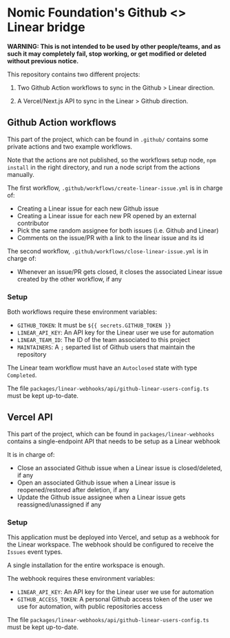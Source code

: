 # Nomic Foundation's Github <> Linear bridge

**WARNING: This is not intended to be used by other people/teams, and as such it may completely fail, stop working, or get modified or deleted without previous notice.**

This repository contains two different projects:

1. Two Github Action workflows to sync in the Github > Linear direction.

2. A Vercel/Next.js API to sync in the Linear > Github direction.

## Github Action workflows

This part of the project, which can be found in `.github/` contains some private actions and two example workflows.

Note that the actions are not published, so the workflows setup node, `npm install` in the right directory, and run a node script from the actions manually.

The first workflow, `.github/workflows/create-linear-issue.yml` is in charge of:

- Creating a Linear issue for each new Github issue
- Creating a Linear issue for each new PR opened by an external contributor
- Pick the same random assignee for both issues (i.e. Github and Linear)
- Comments on the issue/PR with a link to the linear issue and its id

The second workflow, `.github/workflows/close-linear-issue.yml` is in charge of:

- Whenever an issue/PR gets closed, it closes the associated Linear issue created by the other workflow, if any

### Setup

Both workflows require these environment variables:

- `GITHUB_TOKEN`: It must be `${{ secrets.GITHUB_TOKEN }}`
- `LINEAR_API_KEY`: An API key for the Linear user we use for automation
- `LINEAR_TEAM_ID`: The ID of the team associated to this project
- `MAINTAINERS`: A `;` separted list of Github users that maintain the repository

The Linear team workflow must have an `Autoclosed` state with type `Completed`.

The file `packages/linear-webhooks/api/github-linear-users-config.ts` must be kept up-to-date.

## Vercel API

This part of the project, which can be found in `packages/linear-webhooks` contains a single-endpoint API that needs to be setup as a Linear webhook

It is in charge of:

- Close an associated Github issue when a Linear issue is closed/deleted, if any
- Open an associated Github issue when a Linear issue is reopened/restored after deletion, if any
- Update the Github issue assignee when a Linear issue gets reassigned/unassigned if any

### Setup

This application must be deployed into Vercel, and setup as a webhook for the Linear workspace. The webhook should be configured to receive the `Issues` event types.

A single installation for the entire workspace is enough.

The webhook requires these environment variables:

- `LINEAR_API_KEY`: An API key for the Linear user we use for automation
- `GITHUB_ACCESS_TOKEN`: A personal Github access token of the user we use for automation, with public repositories access

The file `packages/linear-webhooks/api/github-linear-users-config.ts` must be kept up-to-date.
